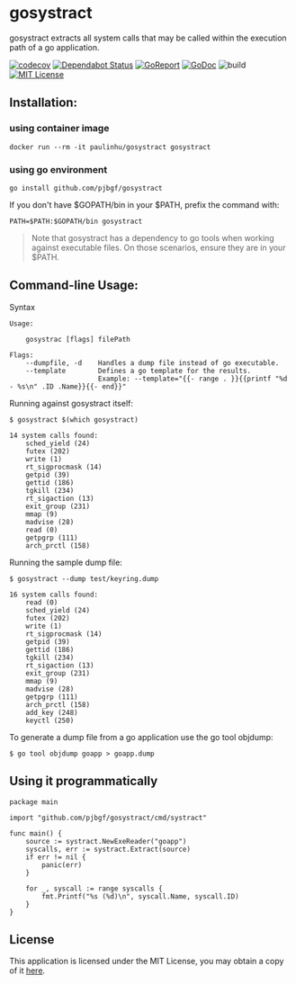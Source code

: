# gosystract
gosystract extracts all system calls that may be called within the execution path of a go application.

[![codecov](https://codecov.io/gh/pjbgf/gosystract/branch/master/graph/badge.svg?token=hPDXVgD96x)](https://codecov.io/gh/pjbgf/gosystract)
[![Dependabot Status](https://api.dependabot.com/badges/status?host=github&repo=pjbgf/gosystract)](https://dependabot.com)
[![GoReport](https://goreportcard.com/badge/github.com/pjbgf/gosystract)](https://goreportcard.com/report/github.com/pjbgf/gosystract)
[![GoDoc](https://godoc.org/github.com/pjbgf/gosystract?status.svg)](https://godoc.org/github.com/pjbgf/gosystract)
![build](https://github.com/pjbgf/gosystract/workflows/go/badge.svg)
[![MIT License](https://img.shields.io/badge/license-MIT-blue.svg)](http://choosealicense.com/licenses/mit/)


## Installation:

### using container image
```console
docker run --rm -it paulinhu/gosystract gosystract
``` 

### using go environment
```console
go install github.com/pjbgf/gosystract
``` 

If you don't have $GOPATH/bin in your $PATH, prefix the command with:

`PATH=$PATH:$GOPATH/bin gosystract`

> Note that gosystract has a dependency to go tools when working against executable files. On those scenarios, ensure they are in your $PATH.

## Command-line Usage:

Syntax
```console
Usage:

	gosystrac [flags] filePath

Flags:
    --dumpfile, -d    Handles a dump file instead of go executable.
    --template        Defines a go template for the results.
                      Example: --template="{{- range . }}{{printf "%d - %s\n" .ID .Name}}{{- end}}"
```

Running against gosystract itself:
```console
$ gosystract $(which gosystract)

14 system calls found:
    sched_yield (24)
    futex (202)
    write (1)
    rt_sigprocmask (14)
    getpid (39)
    gettid (186)
    tgkill (234)
    rt_sigaction (13)
    exit_group (231)
    mmap (9)
    madvise (28)
    read (0)
    getpgrp (111)
    arch_prctl (158)
```

Running the sample dump file:
```console
$ gosystract --dump test/keyring.dump

16 system calls found:
    read (0)
    sched_yield (24)
    futex (202)
    write (1)
    rt_sigprocmask (14)
    getpid (39)
    gettid (186)
    tgkill (234)
    rt_sigaction (13)
    exit_group (231)
    mmap (9)
    madvise (28)
    getpgrp (111)
    arch_prctl (158)
    add_key (248)
    keyctl (250)
```

To generate a dump file from a go application use the go tool objdump: 
```console
$ go tool objdump goapp > goapp.dump
```

## Using it programmatically

```golang
package main

import "github.com/pjbgf/gosystract/cmd/systract"

func main() {
	source := systract.NewExeReader("goapp")
	syscalls, err := systract.Extract(source)
	if err != nil {
		panic(err)
	}

    for _, syscall := range syscalls {
        fmt.Printf("%s (%d)\n", syscall.Name, syscall.ID)
    }
}
```

## License

This application is licensed under the MIT License, you may obtain a copy of it [here](LICENSE).